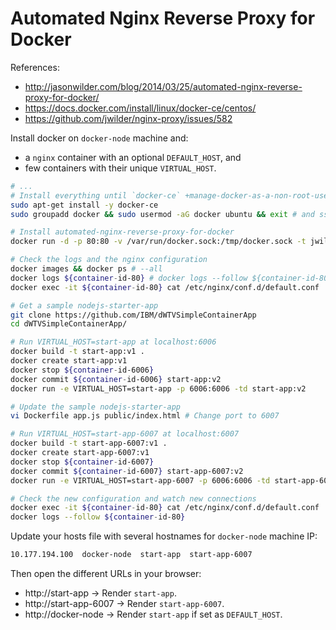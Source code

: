 # Automated Nginx Reverse Proxy for Docker

References:
- http://jasonwilder.com/blog/2014/03/25/automated-nginx-reverse-proxy-for-docker/
- https://docs.docker.com/install/linux/docker-ce/centos/
- https://github.com/jwilder/nginx-proxy/issues/582

Install docker on `docker-node` machine and:
- a `nginx` container with an optional `DEFAULT_HOST`, and
- few containers with their unique `VIRTUAL_HOST`.

```bash
# ...
# Install everything until `docker-ce` +manage-docker-as-a-non-root-user
sudo apt-get install -y docker-ce
sudo groupadd docker && sudo usermod -aG docker ubuntu && exit # and ssh again

# Install automated-nginx-reverse-proxy-for-docker
docker run -d -p 80:80 -v /var/run/docker.sock:/tmp/docker.sock -t jwilder/nginx-proxy # docker run -e DEFAULT_HOST=${one-of-below VIRTUAL_HOST} ...

# Check the logs and the nginx configuration
docker images && docker ps # --all
docker logs ${container-id-80} # docker logs --follow ${container-id-80}
docker exec -it ${container-id-80} cat /etc/nginx/conf.d/default.conf

# Get a sample nodejs-starter-app
git clone https://github.com/IBM/dWTVSimpleContainerApp
cd dWTVSimpleContainerApp/

# Run VIRTUAL_HOST=start-app at localhost:6006
docker build -t start-app:v1 .
docker create start-app:v1
docker stop ${container-id-6006}
docker commit ${container-id-6006} start-app:v2
docker run -e VIRTUAL_HOST=start-app -p 6006:6006 -td start-app:v2

# Update the sample nodejs-starter-app
vi Dockerfile app.js public/index.html # Change port to 6007

# Run VIRTUAL_HOST=start-app-6007 at localhost:6007
docker build -t start-app-6007:v1 .
docker create start-app-6007:v1
docker stop ${container-id-6007}
docker commit ${container-id-6007} start-app-6007:v2
docker run -e VIRTUAL_HOST=start-app-6007 -p 6006:6006 -td start-app-6007:v2

# Check the new configuration and watch new connections
docker exec -it ${container-id-80} cat /etc/nginx/conf.d/default.conf
docker logs --follow ${container-id-80}
```

Update your hosts file with several hostnames for `docker-node` machine IP:
```bash
10.177.194.100  docker-node  start-app  start-app-6007
```

Then open the different URLs in your browser:
- http://start-app -> Render `start-app`.
- http://start-app-6007 -> Render `start-app-6007`.
- http://docker-node -> Render `start-app` if set as `DEFAULT_HOST`.
